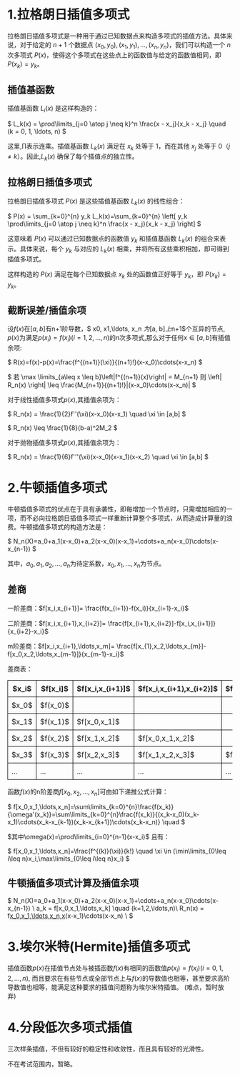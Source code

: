 <!-- toc -->

# 1.拉格朗日插值多项式

拉格朗日插值多项式是一种用于通过已知数据点来构造多项式的插值方法。具体来说，对于给定的 $n+1$ 个数据点 $(x_0, y_0), (x_1, y_1), \ldots, (x_n, y_n)$，我们可以构造一个 $n$ 次多项式 $P(x)$，使得这个多项式在这些点上的函数值与给定的函数值相同，即 $P(x_k) = y_k$。

## 插值基函数

插值基函数 $L_i(x)$ 是这样构造的：

$
L_k(x) = \prod\limits_{j=0 \atop j \neq k}^n \frac{x - x_j}{x_k - x_j} \quad  (k = 0, 1, \ldots, n)
$

这里,$\prod$表示连乘。插值基函数 $L_k(x)$ 满足在 $x_k$ 处等于 1，而在其他 $x_j$ 处等于 0（$j \neq k$）。因此,$L_k(x)$ 确保了每个插值点的独立性。

## 拉格朗日插值多项式

拉格朗日插值多项式 $P(x)$ 是这些插值基函数 $L_k(x)$ 的线性组合：

$
P(x) = \sum_{k=0}^{n} y_k L_k(x)=\sum_{k=0}^{n} \left[ y_k \prod\limits_{j=0 \atop j \neq k}^n \frac{x - x_j}{x_k - x_j} \right]
$

这意味着 $P(x)$ 可以通过已知数据点的函数值 $y_k$ 和插值基函数 $L_k(x)$ 的组合来表示。具体来说，每个 $y_k$ 与对应的 $L_k(x)$ 相乘，并将所有这些乘积相加，即可得到插值多项式。

这样构造的 $P(x)$ 满足在每个已知数据点 $x_k$ 处的函数值正好等于 $y_k$，即 $P(x_k) = y_k$。

## 截断误差/插值余项

设$f(x)$在$[a,b]$有n+1阶导数，$ x0, x1,\ldots, x_n $为$[a, b]$上$n+1$个互异的节点, $p(x)$为满足$p(x_i) = f(x_i) (i=1,2,
\ldots, n)$的$n$次多项式,那么对于任何$x\in [a,b]$有插值余项:

$
R(x)=f(x)-p(x)=\frac{f^{(n+1)}(\xi)}{(n+1)!}(x-x_0)\cdots(x-x_n)
$

$
若
\max \limits_{a\leq x \leq b}\left|f^{(n+1)}(x)\right| = M_{n+1}
则 
\left| R_n(x) \right| \leq \frac{M_{n+1}}{(n+1)!}|(x-x_0)\cdots(x-x_n)|
$

对于线性插值多项式$p(x)$,其插值余项为：

$
R_n(x) = \frac{1}{2}f''(\xi)(x-x_0)(x-x_1) \quad \xi \in [a,b] 
$

$
R_n(x) \leq \frac{1}{8}(b-a)^2M_2 
$

对于抛物插值多项式$p(x)$,其插值余项为：

$
R_n(x) = \frac{1}{6}f'''(\xi)(x-x_0)(x-x_1)(x-x_2) \quad \xi \in [a,b] 
$

# 2.牛顿插值多项式
牛顿插值多项式的优点在于具有承袭性，即每增加一个节点时，只需增加相应的一项，而不必向拉格朗日插值多项式一样重新计算整个多项式，从而造成计算量的浪费。牛顿插值多项式的构造方法是：

$
N_n(X)=a_0+a_1(x-x_0)+a_2(x-x_0)(x-x_1)+\cdots+a_n(x-x_0)\cdots(x-x_{n-1}) 
$

其中，$a_0,a_1,a_2,\ldots,a_n$为待定系数，$x_0,x_1,\ldots,x_n$为节点。
## 差商
一阶差商：$f[x_i,x_{i+1}]= \frac{f(x_{i+1})-f(x_i)}{x_{i+1}-x_i}$

二阶差商：$f[x_i,x_{i+1},x_{i+2}]= \frac{f[x_{i+1},x_{i+2}]-f[x_i,x_{i+1}]}{x_{i+2}-x_i}$

m阶差商：$f[x_i,x_{i+1},\ldots,x_m]= \frac{f[x_{1},x_2,\ldots,x_{m}]-f[x_0,x_2,\ldots,x_{m-1}]}{x_{m-1}-x_i}$

差商表：

<style>
table {
  border-collapse: collapse;
}

th, td {
  border: 1px solid black;
  padding: 8px;
}
</style>

<table>
  <tr>
    <th>$x_i$</th>
    <th>$f[x_i]$</th>
    <th>$f[x_i,x_{i+1}]$</th>
    <th>$f[x_i,x_{i+1},x_{i+2}]$</th>
    <th>$f[x_i,x_{i+1},\ldots,x_m]$</th>
  </tr>
  <tr>
    <td>$x_0$</td>
    <td>$f(x_0)$</td>
    <td></td>
    <td></td>
    <td></td>
  </tr>
  <tr>
    <td>$x_1$</td>
    <td>$f(x_1)$</td>
    <td>$f[x_0,x_1]$</td>
    <td></td>
    <td></td>
  </tr>
  <tr>
    <td>$x_2$</td>
    <td>$f(x_2)$</td>
    <td>$f[x_1,x_2]$</td>
    <td>$f[x_0,x_1,x_2]$</td>
    <td></td>
  </tr>
  <tr>
    <td>$x_3$</td>
    <td>$f(x_3)$</td>
    <td>$f[x_2,x_3]$</td>
    <td>$f[x_1,x_2,x_3]$</td>
    <td>$f[x_0,x_1,x_2,x_3]$</td>
  </tr>
  <tr>
    <td>...</td>
    <td>...</td>
    <td>...</td>
    <td>...</td>
    <td>...</td>
  </tr>
</table>

函数$f(x)$的n阶差商$f[x_0,x_2,\ldots,x_n]$可由如下递推公式计算：

$
f[x_0,x_1,\ldots,x_n]=\sum\limits_{k=0}^{n}\frac{f(x_k)}{\omega'(x_k)}=\sum\limits_{k=0}^{n}\frac{f(x_k)}{(x_k-x_0)(x_k-x_1)\cdots(x_k-x_{k-1})(x_k-x_{k+1})\cdots(x_k-x_n)} \quad
$

$其中\omega(x)=\prod\limits_{i=0}^{n-1}(x-x_i)$
且有：

$
f[x_0,x_1,\ldots,x_n]=\frac{f^{(k)}(\xi)}{k!} \quad \xi \in (\min\limits_{0\leq i\leq n}x_i,\max\limits_{0\leq i\leq n}x_i)
$

## 牛顿插值多项式计算及插值余项

$
N_n(X)=a_0+a_1(x-x_0)+a_2(x-x_0)(x-x_1)+\cdots+a_n(x-x_0)\cdots(x-x_{n-1}) \\
a_k = f[x_0,x_1,\ldots,x_k] \quad (k=1,2,\ldots,n)\\ 
R_n(x) = f[x_0,x_1,\ldots,x_n,x](x-x_0)(x-x_1)\cdots(x-x_n) \\
$

# 3.埃尔米特(Hermite)插值多项式
插值函数$p(x)$在插值节点处与被插函数$f(x)$有相同的函数值$p(x_i)=f(x_i)(i=0,1,2,…,n)$, 而且要求在有些节点或全部节点上与$f(x)$的导数值也相等，甚至要求高阶导数值也相等，能满足这种要求的插值问题称为埃尔米特插值。
(难点，暂时放弃)

# 4.分段低次多项式插值
三次样条插值，不但有较好的稳定性和收敛性，而且具有较好的光滑性。

不在考试范围内，暂略。
